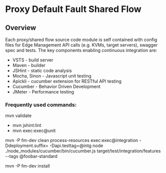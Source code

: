 # Proxy Default Fault Shared Flow

## Overview
Each proxy/shared flow source code module is self contained with config files for Edge Management API calls (e.g. KVMs, target servers), swagger spec and tests.
The key components enabling continuous integration are:
* VSTS - build server
* Maven - builder
* JSHint - static code analysis
* Mocha, Sinon - Javascript unit testing
* Apickli - cucumber extension for RESTful API testing
* Cucumber - Behavior Driven Development
* JMeter - Performance testing

### Frequently used commands:
mvn validate
- mvn jshint:lint
- mvn exec:exec@unit

mvn -P fm-dev clean process-resources exec:exec@integration -Ddeployment.suffix= -Dapi.testtag=@intg
node ./node_modules/cucumber/bin/cucumber.js target/test/integration/features --tags @foobar-standard

mvn -P fm-dev install